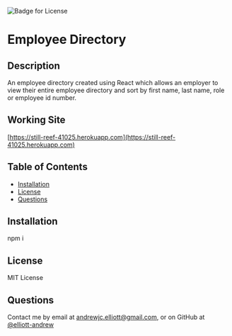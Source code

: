 
  
  ![Badge for License](https://img.shields.io/badge/License-MIT%20License-green)

  # Employee Directory
  ## Description
  An employee directory created using React which allows an employer to view their entire employee directory and sort by first name, last name, role or employee id number.

  ## Working Site
  [https://still-reef-41025.herokuapp.com](https://still-reef-41025.herokuapp.com)

  ## Table of Contents
  - [Installation](#Installation)
  - [License](#License)
  - [Questions](#Questions)
  
  ## Installation
  npm i

  ## License
  MIT License

  ## Questions
  Contact me by email at andrewjc.elliott@gmail.com, or on GitHub at [@elliott-andrew](https://www.github.com/elliott-andrew)